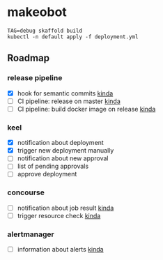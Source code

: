 # makeobot
```
TAG=debug skaffold build
kubectl -n default apply -f deployment.yml
```

## Roadmap

### release pipeline
- [x] hook for semantic commits [kinda](https://github.com/fteem/git-semantic-commits)
- [ ] CI pipeline: release on master [kinda](https://github.com/go-semantic-release/semantic-release)
- [ ] CI pipeline: build docker image on release [kinda](https://goreleaser.com/docker/)

### keel
- [x] notification about deployment
- [x] trigger new deployment manually
- [ ] notification about new approval
- [ ] list of pending approvals
- [ ] approve deployment

###  concourse
- [ ] notification about job result [kinda](https://github.com/mdb/concourse-webhook-resource)
- [ ] trigger resource check [kinda](https://concourse-ci.org/resources.html#resource-webhook-token)

### alertmanager
- [ ] information about alerts [kinda](https://prometheus.io/docs/alerting/configuration/#webhook_config)